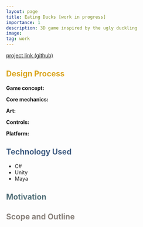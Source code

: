 ```yaml
---
layout: page
title: Eating Ducks [work in progress]
importance: 1
description: 3D game inspired by the ugly duckling
image: 
tag: work
---
```





[project link (github)](https://github.com/ayaalsabahi/FreshmanImmigrationPlanner)

## <span style="color: #daa520;"> Design Process </span>

**Game concept:** 

**Core mechanics:**


**Art:**


**Controls:** 

**Platform:** 

## <span style="color: #3d5a80;">Technology Used</span>
- C#
- Unity
- Maya

## <span style="color: #54717a;">Motivation</span>


## <span style="color: #8a837d;">Scope and Outline</span>
